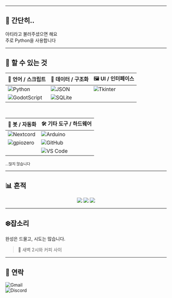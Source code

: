 <!--<p align="center">
  <img src="" width="1000" height="300" style="object-fit: cover;" />
  <br><sub>🎨 Banner generated with AI</sub>
</p><!-->

---

## 🌙 간단히..
아티라고 불러주셨으면 해요<br>
주로 Python을 사용합니다

---

## 🧩 할 수 있는 것
| 🧠 언어 / 스크립트 | 📁 데이터 / 구조화 | 🖼️ UI / 인터페이스 |
|------------------|------------------|------------------|
| ![Python](https://img.shields.io/badge/Python-3776AB?style=for-the-badge&logo=python&logoColor=white) | ![JSON](https://img.shields.io/badge/JSON-5E5C5C?style=for-the-badge&logo=json&logoColor=white) | ![Tkinter](https://img.shields.io/badge/Tkinter-%23121011?style=for-the-badge&logo=python&logoColor=white) |
| ![GodotScript](https://img.shields.io/badge/GodotScript-478CBF?style=for-the-badge&logo=godot-engine&logoColor=white) | ![SQLite](https://img.shields.io/badge/SQLite-003B57?style=for-the-badge&logo=sqlite&logoColor=white) |  |

<br>

| 🤖 봇 / 자동화 | 🛠️ 기타 도구 / 하드웨어 |
|--------------|------------------------|
| ![Nextcord](https://img.shields.io/badge/Nextcord-5865F2?style=for-the-badge&logo=discord&logoColor=white) | ![Arduino](https://img.shields.io/badge/Arduino-00979D?style=for-the-badge&logo=arduino&logoColor=white) |
| ![gpiozero](https://img.shields.io/badge/gpiozero-558B2F?style=for-the-badge&logo=raspberry-pi&logoColor=white) | ![GitHub](https://img.shields.io/badge/GitHub-181717?style=for-the-badge&logo=github&logoColor=white) |
|  | ![VS Code](https://img.shields.io/badge/VS_Code-007ACC?style=for-the-badge&logo=visual-studio-code&logoColor=white) |

<sub>...많지 않습니다</sub>

---

## 📊 흔적
<p align="center">
  <img src="https://github-readme-stats.vercel.app/api?username=AtiBabo&show_icons=true&theme=transparent&hide_border=true&icon_color=9b9b9b&text_color=cccccc" />
  <img src="https://github-readme-stats.vercel.app/api/top-langs/?username=AtiBabo&layout=compact&theme=transparent&hide_border=true&text_color=cccccc" />
  <img src="https://github-readme-streak-stats.herokuapp.com/?user=AtiBabo&theme=dark&hide_border=true&date_format=M%20j%5B%2C%20Y%5D" />
</p>

---

## ❄️잡소리

완성은 드물고, 시도는 많습니다.  

> 📍 새벽 2시와 커피 사이

---

## 📃 연락
![Gmail](https://img.shields.io/badge/Gmail-keh09523@gmail.com-D14836?style=for-the-badge&logo=gmail&logoColor=white)<br>
![Discord](https://img.shields.io/badge/Discord-itcomputer-5865F2?style=for-the-badge&logo=discord&logoColor=white)
